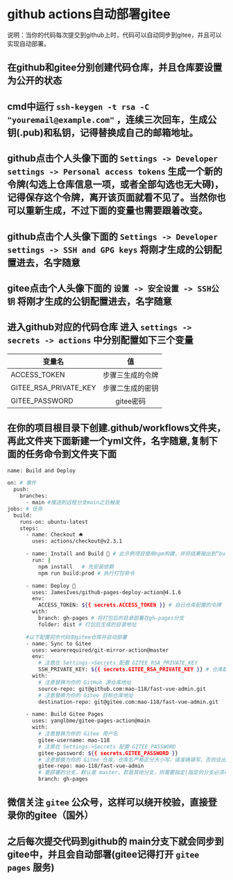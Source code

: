 # github actions自动部署gitee

说明：当你的代码每次提交到github上时，代码可以自动同步到gitee，并且可以实现自动部署。

## 在github和gitee分别创建代码仓库，并且仓库要设置为公开的状态

## cmd中运行 `ssh-keygen -t rsa -C "youremail@example.com"` ，连续三次回车，生成公钥(.pub)和私钥，记得替换成自己的邮箱地址。

## github点击个人头像下面的 `Settings -> Developer settings -> Personal access tokens` 生成一个新的令牌(勾选上仓库信息一项，或者全部勾选也无大碍)，记得保存这个令牌，离开该页面就看不见了。当然你也可以重新生成，不过下面的变量也需要跟着改变。

## github点击个人头像下面的 `Settings -> Developer settings -> SSH and GPG keys` 将刚才生成的公钥配置进去，名字随意

## gitee点击个人头像下面的 `设置 -> 安全设置 -> SSH公钥` 将刚才生成的公钥配置进去，名字随意

## 进入github对应的代码仓库 进入 `settings -> secrets -> actions` 中分别配置如下三个变量

| 变量名        | 值           |
| ------------- |:-------------:|
| ACCESS_TOKEN  | 步骤三生成的令牌 |
| GITEE_RSA_PRIVATE_KEY      | 步骤二生成的密钥      |
| GITEE_PASSWORD | gitee密码     |

## 在你的项目根目录下创建.github/workflows文件夹，再此文件夹下面新建一个yml文件，名字随意,复制下面的任务命令到文件夹下面

```bash
name: Build and Deploy

on: # 事件
  push:
    branches:
      - main #推送到远程分支main之后触发
jobs: # 任务
  build:
    runs-on: ubuntu-latest
    steps:
      - name: Checkout 🛎️
        uses: actions/checkout@v2.3.1

      - name: Install and Build 🔧 # 此示例项目使用npm构建，并将结果输出到“build”文件夹。替换为生成项目所需的命令，或者如果站点是预构建的，则完全删除此步骤.
        run: |
          npm install   # 先安装依赖
          npm run build:prod # 执行打包命令

      - name: Deploy 🚀
        uses: JamesIves/github-pages-deploy-action@4.1.6
        env:
          ACCESS_TOKEN: ${{ secrets.ACCESS_TOKEN }} # 自己仓库配置的令牌
        with:
          branch: gh-pages # 将打包后的目录部署在gh-pages分支
          folder: dist # 打包后生成的目录地址

      #以下配置同步代码到gitee仓库并自动部署
      - name: Sync to Gitee
        uses: wearerequired/git-mirror-action@master
        env:
          # 注意在 Settings->Secrets 配置 GITEE_RSA_PRIVATE_KEY
          SSH_PRIVATE_KEY: ${{ secrets.GITEE_RSA_PRIVATE_KEY }} # 仓库配置的私钥
        with:
          # 注意替换为你的 GitHub 源仓库地址
          source-repo: git@github.com:mao-118/fast-vue-admin.git
          # 注意替换为你的 Gitee 目标仓库地址
          destination-repo: git@gitee.com:mao-118/fast-vue-admin.git

      - name: Build Gitee Pages
        uses: yanglbme/gitee-pages-action@main
        with:
          # 注意替换为你的 Gitee 用户名
          gitee-username: mao-118
          # 注意在 Settings->Secrets 配置 GITEE_PASSWORD
          gitee-password: ${{ secrets.GITEE_PASSWORD }}
          # 注意替换为你的 Gitee 仓库，仓库名严格区分大小写，请准确填写，否则会出错
          gitee-repo: mao-118/fast-vue-admin
          # 要部署的分支，默认是 master，若是其他分支，则需要指定(指定的分支必须存在)
          branch: gh-pages

```
## 微信关注 `gitee` 公众号，这样可以绕开校验，直接登录你的gitee（国外）
## 之后每次提交代码到github的 main分支下就会同步到gitee中，并且会自动部署(gitee记得打开 `gitee pages` 服务)